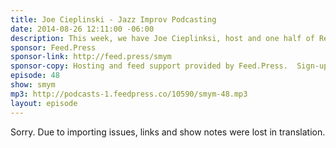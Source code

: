 ```yaml
---
title: Joe Cieplinski - Jazz Improv Podcasting
date: 2014-08-26 12:11:00 -06:00
description: This week, we have Joe Cieplinksi, host and one half of Release Notes, a weekly conversation about the business of Mac and iOS indie software development—Everything but the code.
sponsor: Feed.Press
sponsor-link: http://feed.press/smym
sponsor-copy: Hosting and feed support provided by Feed.Press.  Sign-up today and try FeedPress on a 14 day trial (no contracts or commitments). Use promo code "smym" during checkout to get 10% off your first year.
episode: 48
show: smym
mp3: http://podcasts-1.feedpress.co/10590/smym-48.mp3
layout: episode
---
```


Sorry. Due to importing issues, links and show notes were lost in translation.
